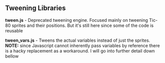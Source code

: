 ## Tweening Libraries
**tween.js** - Deprecated tweening engine. Focused mainly on tweening Tic-80 sprites and their positions. But it's still here since some of the code is reusable

**tween_vars.js** - Tweens the actual variables instead of just the sprites. **NOTE:** since Javascript cannot inherently pass variables by reference there is a hacky replacement as a workaround. I will go into further detail down bellow 

